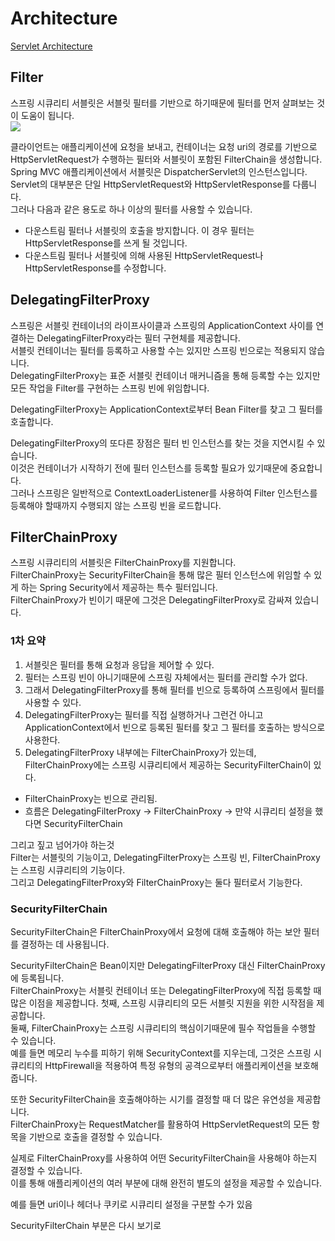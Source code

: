# Architecture
[Servlet Architecture](https://docs.spring.io/spring-security/reference/servlet/architecture.html)

## Filter
스프링 시큐리티 서블릿은 서블릿 필터를 기반으로 하기때문에 필터를 먼저 살펴보는 것이 도움이 됩니다.  
<img src="https://docs.spring.io/spring-security/reference/_images/servlet/architecture/filterchain.png">  

클라이언트는 애플리케이션에 요청을 보내고, 컨테이너는 요청 uri의 경로를 기반으로 HttpServletRequest가 수행하는 필터와 서블릿이 포함된 FilterChain을 생성합니다.  
Spring MVC 애플리케이션에서 서블릿은 DispatcherServlet의 인스턴스입니다.  
Servlet의 대부분은 단일 HttpServletRequest와 HttpServletResponse를 다룹니다.  
그러나 다음과 같은 용도로 하나 이상의 필터를 사용할 수 있습니다.  
- 다운스트림 필터나 서블릿의 호출을 방지합니다. 이 경우 필터는 HttpServletResponse를 쓰게 될 것입니다.
- 다운스트림 필터나 서블릿에 의해 사용된 HttpServletRequest나 HttpServletResponse를 수정합니다. 

## DelegatingFilterProxy
스프링은 서블릿 컨테이너의 라이프사이클과 스프링의 ApplicationContext 사이를 연결하는 DelegatingFilterProxy라는 필터 구현체를 제공합니다.  
서블릿 컨테이너는 필터를 등록하고 사용할 수는 있지만 스프링 빈으로는 적용되지 않습니다.  
DelegatingFilterProxy는 표준 서블릿 컨테이너 매커니즘을 통해 등록할 수는 있지만 모든 작업을 Filter를 구현하는 스프링 빈에 위임합니다.  

DelegatingFilterProxy는 ApplicationContext로부터 Bean Filter를 찾고 그 필터를 호출합니다.  

DelegatingFilterProxy의 또다른 장점은 필터 빈 인스턴스를 찾는 것을 지연시킬 수 있습니다.  
이것은 컨테이너가 시작하기 전에 필터 인스턴스를 등록할 필요가 있기때문에 중요합니다.  
그러나 스프링은 일반적으로 ContextLoaderListener를 사용하여 Filter 인스턴스를 등록해야 할때까지 수행되지 않는 스프링 빈을 로드합니다.  

## FilterChainProxy  
스프링 시큐리티의 서블릿은 FilterChainProxy를 지원합니다.  
FilterChainProxy는 SecurityFilterChain을 통해 많은 필터 인스턴스에 위임할 수 있게 하는 Spring Security에서 제공하는 특수 필터입니다.  
FilterChainProxy가 빈이기 때문에 그것은 DelegatingFilterProxy로 감싸져 있습니다.  

### 1차 요약
1. 서블릿은 필터를 통해 요청과 응답을 제어할 수 있다.  
2. 필터는 스프링 빈이 아니기때문에 스프링 자체에서는 필터를 관리할 수가 없다.
3. 그래서 DelegatingFilterProxy를 통해 필터를 빈으로 등록하여 스프링에서 필터를 사용할 수 있다.  
4. DelegatingFilterProxy는 필터를 직접 실행하거나 그런건 아니고 ApplicationContext에서 빈으로 등록된 필터를 찾고 그 필터를 호출하는 방식으로 사용한다.  
5. DelegatingFilterProxy 내부에는 FilterChainProxy가 있는데, FilterChainProxy에는 스프링 시큐리티에서 제공하는 SecurityFilterChain이 있다.  
- FilterChainProxy는 빈으로 관리됨. 
- 흐름은 DelegatingFilterProxy -> FilterChainProxy -> 만약 시큐리티 설정을 했다면 SecurityFilterChain

그리고 짚고 넘어가야 하는것  
Filter는 서블릿의 기능이고, DelegatingFilterProxy는 스프링 빈, FilterChainProxy는 스프링 시큐리티의 기능이다.  
그리고 DelegatingFilterProxy와 FilterChainProxy는 둘다 필터로서 기능한다.

### SecurityFilterChain
SecurityFilterChain은 FilterChainProxy에서 요청에 대해 호출해야 하는 보안 필터를 결정하는 데 사용됩니다.  

SecurityFilterChain은 Bean이지만 DelegatingFilterProxy 대신 FilterChainProxy에 등록됩니다.  
FilterChainProxy는 서블릿 컨테이너 또는 DelegatingFilterProxy에 직접 등록할 때 많은 이점을 제공합니다.
첫째, 스프링 시큐리티의 모든 서블릿 지원을 위한 시작점을 제공합니다.  
둘째, FilterChainProxy는 스프링 시큐리티의 핵심이기때문에 필수 작업들을 수행할 수 있습니다.  
예를 들면 메모리 누수를 피하기 위해 SecurityContext를 지우는데, 그것은 스프링 시큐리티의 HttpFirewall을 적용하여 특정 유형의 공격으로부터 애플리케이션을 보호해줍니다.  

또한 SecurityFilterChain을 호출해야하는 시기를 결정할 때 더 많은 유연성을 제공합니다.  
FilterChainProxy는 RequestMatcher를 활용하여 HttpServletRequest의 모든 항목을 기반으로 호출을 결정할 수 있습니다.  

실제로 FilterChainProxy를 사용하여 어떤 SecurityFilterChain을 사용해야 하는지 결정할 수 있습니다.  
이를 통해 애플리케이션의 여러 부분에 대해 완전히 별도의 설정을 제공할 수 있습니다.  

예를 들면 uri이나 헤더나 쿠키로 시큐리티 설정을 구분할 수가 있음

SecurityFilterChain 부분은 다시 보기로